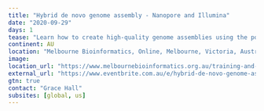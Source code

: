 ```yaml
---
title: "Hybrid de novo genome assembly - Nanopore and Illumina"
date: "2020-09-29"
days: 1
tease: "Learn how to create high-quality genome assemblies using the powerful combination of Nanopore and Illumina reads"
continent: AU
location: "Melbourne Bioinformatics, Online, Melbourne, Victoria, Australia"
image: 
location_url: "https://www.melbournebioinformatics.org.au/training-and-events/"
external_url: "https://www.eventbrite.com.au/e/hybrid-de-novo-genome-assembly-nanopore-and-illumina-online-tickets-118408967409"
gtn: true
contact: "Grace Hall"
subsites: [global, us]
---
```


